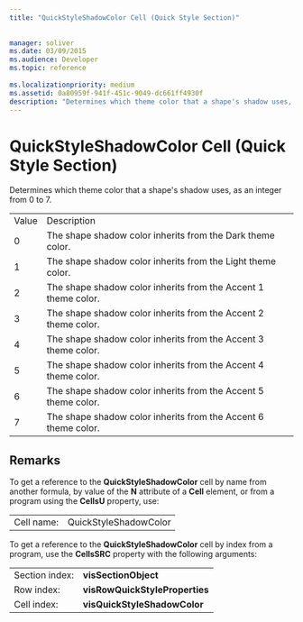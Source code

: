 ```yaml
---
title: "QuickStyleShadowColor Cell (Quick Style Section)"
 
 
manager: soliver
ms.date: 03/09/2015
ms.audience: Developer
ms.topic: reference
 
ms.localizationpriority: medium
ms.assetid: 0a80959f-941f-451c-9049-dc661ff4930f
description: "Determines which theme color that a shape's shadow uses, as an integer from 0 to 7."
---
```


# QuickStyleShadowColor Cell (Quick Style Section)

Determines which theme color that a shape's shadow uses, as an integer from 0 to 7.
  
|||
|:-----|:-----|
|Value  <br/> |Description  <br/> |
|0  <br/> |The shape shadow color inherits from the Dark theme color. |
|1  <br/> |The shape shadow color inherits from the Light theme color. |
|2  <br/> |The shape shadow color inherits from the Accent 1 theme color. |
|3  <br/> |The shape shadow color inherits from the Accent 2 theme color. |
|4  <br/> |The shape shadow color inherits from the Accent 3 theme color. |
|5  <br/> |The shape shadow color inherits from the Accent 4 theme color. |
|6  <br/> |The shape shadow color inherits from the Accent 5 theme color. |
|7  <br/> |The shape shadow color inherits from the Accent 6 theme color. |
   
## Remarks

To get a reference to the **QuickStyleShadowColor** cell by name from another formula, by value of the **N** attribute of a **Cell** element, or from a program using the **CellsU** property, use: 
  
|||
|:-----|:-----|
| Cell name:  <br/> | QuickStyleShadowColor  <br/> |
   
To get a reference to the **QuickStyleShadowColor** cell by index from a program, use the **CellsSRC** property with the following arguments: 
  
|||
|:-----|:-----|
| Section index:  <br/> |**visSectionObject** <br/> |
| Row index:  <br/> |**visRowQuickStyleProperties** <br/> |
| Cell index:  <br/> |**visQuickStyleShadowColor** <br/> |
   

